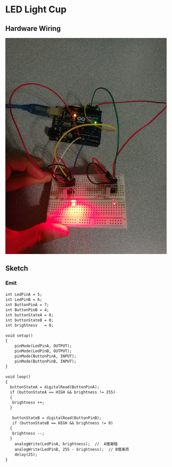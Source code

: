 # LED Light Cup

## Hardware Wiring
![Image](../Examples/sensor-kit-for-arduino/024_led_lightcup.jpg)

## Sketch
### Emit
```
int LedPinA = 5;
int LedPinB = 6;
int ButtonPinA = 7;
int ButtonPinB = 4;
int buttonStateA = 0; 
int buttonStateB = 0;
int brightness   = 0;

void setup() 
{
    pinMode(LedPinA, OUTPUT); 
    pinMode(LedPinB, OUTPUT);  
    pinMode(ButtonPinA, INPUT); 
    pinMode(ButtonPinB, INPUT);     
}

void loop() 
{
  buttonStateA = digitalRead(ButtonPinA);
  if (buttonStateA == HIGH && brightness != 255)
  { 
   brightness ++;
  } 

   buttonStateB = digitalRead(ButtonPinB);
   if (buttonStateB == HIGH && brightness != 0)
  { 
   brightness --;
  } 
    analogWrite(LedPinA, brightness);  //  A慢漸暗
    analogWrite(LedPinB, 255 - brightness);  // B慢漸亮
    delay(25);
}

```